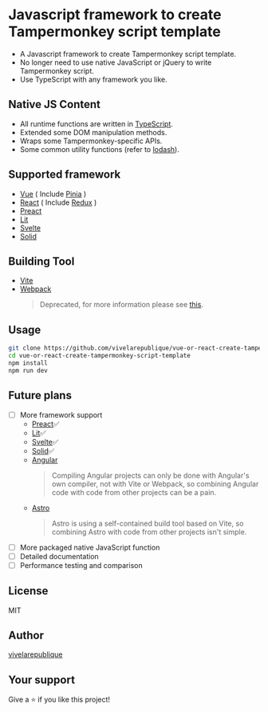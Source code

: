 # Javascript framework to create Tampermonkey script template

- A Javascript framework to create Tampermonkey script template.
- No longer need to use native JavaScript or jQuery to write Tampermonkey script.
- Use TypeScript with any framework you like.

## Native JS Content

- All runtime functions are written in [TypeScript](https://github.com/microsoft/TypeScript).
- Extended some DOM manipulation methods.
- Wraps some Tampermonkey-specific APIs.
- Some common utility functions (refer to [lodash](https://github.com/lodash/lodash)).

## Supported framework

- [Vue](https://github.com/vuejs/vue) ( Include [Pinia](https://github.com/vuejs/pinia) )
- [React](https://github.com/facebook/react) ( Include [Redux](https://github.com/reduxjs/redux) )
- [Preact](https://github.com/preactjs/preact)
- [Lit](https://github.com/lit/lit)
- [Svelte](https://github.com/sveltejs/svelte)
- [Solid](https://github.com/solidjs/solid)

## Building Tool

- [Vite](https://github.com/vitejs/vite)
- [Webpack](https://github.com/webpack/webpack)
  > Deprecated, for more information please see [this](https://github.com/vivelarepublique/vue-or-react-create-tampermonkey-script-template/blob/main/legacy/legacy%20support.md).

## Usage

```bash
git clone https://github.com/vivelarepublique/vue-or-react-create-tampermonkey-script-template
cd vue-or-react-create-tampermonkey-script-template
npm install
npm run dev
```

## Future plans

- [ ] More framework support
  - [Preact](https://github.com/preactjs/preact)✅
  - [Lit](https://github.com/lit/lit)✅
  - [Svelte](https://github.com/sveltejs/svelte)✅
  - [Solid](https://github.com/solidjs/solid)✅
  - [Angular](https://github.com/angular/angular)
    > Compiling Angular projects can only be done with Angular's own compiler, not with Vite or Webpack, so combining Angular code with code from other projects can be a pain.
  - [Astro](https://github.com/withastro/astro)
    > Astro is using a self-contained build tool based on Vite, so combining Astro with code from other projects isn't simple.
- [ ] More packaged native JavaScript function
- [ ] Detailed documentation
- [ ] Performance testing and comparison

## License

MIT

## Author

[vivelarepublique](https://github.com/vivelarepublique)

<!-- ## Contributing

Contributions are welcome! Please read the [contribution guidelines](https://github.com/vivelarepublique/vue-or-react-create-tampermonkey-script-template/blob/main/CONTRIBUTING.md) first -->

## Your support

Give a ⭐️ if you like this project!
